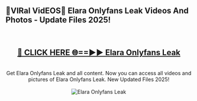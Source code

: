 <h2>🔴VIRal VidEOS🔴 Elara Onlyfans Leak Videos And Photos - Update Files 2025!</h2>
<br>
<div align="center">
<h2><a href="https://virallinks.top/odZfE0" rel="nofollow">🔴 CLICK HERE 🌐==►► Elara Onlyfans Leak</a></h2>
<br>
Get Elara Onlyfans Leak and all content. Now you can access all videos and pictures of Elara Onlyfans Leak. New Updated Files 2025!
<br>
<br>
<a href="https://virallinks.top/odZfE0" rel="nofollow" data-target="animated-image.originalLink"><img src="https://i.imgur.com/dJHk4Zq.gif)" alt="Elara Onlyfans Leak" style="max-width: 100%; display: inline-block;" data-target="animated-image.originalImage"></a>
</div>
<br>
